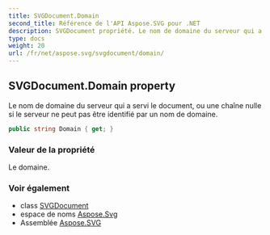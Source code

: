 ```yaml
---
title: SVGDocument.Domain
second_title: Référence de l'API Aspose.SVG pour .NET
description: SVGDocument propriété. Le nom de domaine du serveur qui a servi le document ou une chaîne nulle si le serveur ne peut pas être identifié par un nom de domaine.
type: docs
weight: 20
url: /fr/net/aspose.svg/svgdocument/domain/
---
```

## SVGDocument.Domain property

Le nom de domaine du serveur qui a servi le document, ou une chaîne nulle si le serveur ne peut pas être identifié par un nom de domaine.

```csharp
public string Domain { get; }
```

### Valeur de la propriété

Le domaine.

### Voir également

* class [SVGDocument](../)
* espace de noms [Aspose.Svg](../../svgdocument/)
* Assemblée [Aspose.SVG](../../../)


